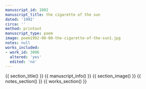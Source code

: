 ```yaml
---
manuscript_id: 1802
manuscript_title: the cigarette of the sun
dated: '1992'
circa: ''
method: printout
manuscript_type: poem
image: poem1992-00-00-the-cigarette-of-the-sun1.jpg
notes: null
works_included:
- work_id: 3006
  altered: 'yes'
  edited: 'no'
---
```


{{ section_title() }}
{{ manuscript_info() }}
{{ section_image() }}
{{ notes_section() }}
{{ works_section() }}
